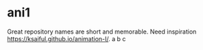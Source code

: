 # ani1
Great repository names are short and memorable. Need inspiration
 https://ksaiful.github.io/animation-I/.
 a b c
